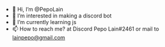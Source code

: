 - 👋 Hi, I’m @PepoLain
- 👀 I’m interested in making a discord bot
- 🌱 I’m currently learning js
- 📫 How to reach me? at Discord Pepo Lain#2461 or mail to lainpepo@gmail.com

<!---
PepoLain/PepoLain is a ✨ special ✨ repository because its `README.md` (this file) appears on your GitHub profile.
You can click the Preview link to take a look at your changes.
--->
